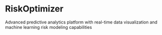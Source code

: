 # RiskOptimizer
Advanced predictive analytics platform with real-time data visualization and machine learning risk modeling capabilities
